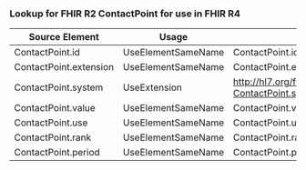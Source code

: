 ### Lookup for FHIR R2 ContactPoint for use in FHIR R4

| Source Element | Usage | Target |
| -------------- | ----- | ------ |
| ContactPoint.id | UseElementSameName | ContactPoint.id |
| ContactPoint.extension | UseElementSameName | ContactPoint.extension |
| ContactPoint.system | UseExtension | http://hl7.org/fhir/1.0/StructureDefinition/extension-ContactPoint.system |
| ContactPoint.value | UseElementSameName | ContactPoint.value |
| ContactPoint.use | UseElementSameName | ContactPoint.use |
| ContactPoint.rank | UseElementSameName | ContactPoint.rank |
| ContactPoint.period | UseElementSameName | ContactPoint.period |
